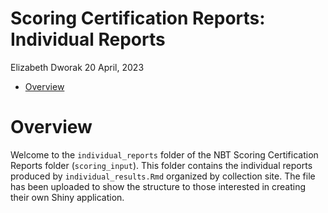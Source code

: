 Scoring Certification Reports: Individual Reports
================
Elizabeth Dworak
20 April, 2023

- <a href="#overview" id="toc-overview">Overview</a>

# Overview

Welcome to the `individual_reports` folder of the NBT Scoring
Certification Reports folder (`scoring_input`). This folder contains the
individual reports produced by `individual_results.Rmd` organized by
collection site. The file has been uploaded to show the structure to
those interested in creating their own Shiny application.
